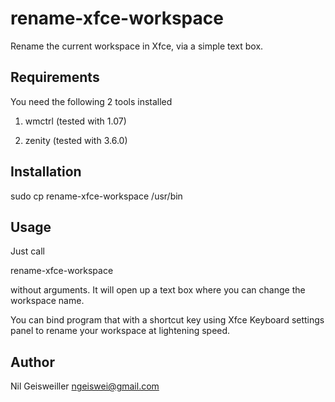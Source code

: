 rename-xfce-workspace
=====================

Rename the current workspace in Xfce, via a simple text box.

Requirements
------------

You need the following 2 tools installed

1. wmctrl (tested with 1.07)

2. zenity (tested with 3.6.0)

Installation
------------

sudo cp rename-xfce-workspace /usr/bin

Usage
-----

Just call

rename-xfce-workspace

without arguments. It will open up a text box where you can change the
workspace name.

You can bind program that with a shortcut key using Xfce Keyboard
settings panel to rename your workspace at lightening speed.

Author
------

Nil Geisweiller <ngeiswei@gmail.com>

